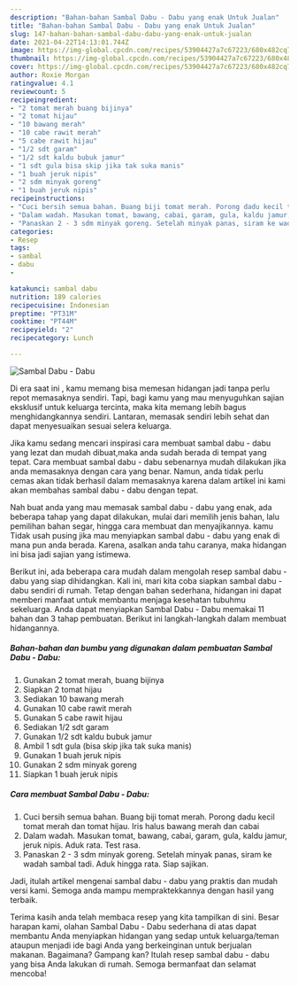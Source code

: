 ```yaml
---
description: "Bahan-bahan Sambal Dabu - Dabu yang enak Untuk Jualan"
title: "Bahan-bahan Sambal Dabu - Dabu yang enak Untuk Jualan"
slug: 147-bahan-bahan-sambal-dabu-dabu-yang-enak-untuk-jualan
date: 2021-04-22T14:13:01.744Z
image: https://img-global.cpcdn.com/recipes/53904427a7c67223/680x482cq70/sambal-dabu-dabu-foto-resep-utama.jpg
thumbnail: https://img-global.cpcdn.com/recipes/53904427a7c67223/680x482cq70/sambal-dabu-dabu-foto-resep-utama.jpg
cover: https://img-global.cpcdn.com/recipes/53904427a7c67223/680x482cq70/sambal-dabu-dabu-foto-resep-utama.jpg
author: Roxie Morgan
ratingvalue: 4.1
reviewcount: 5
recipeingredient:
- "2 tomat merah buang bijinya"
- "2 tomat hijau"
- "10 bawang merah"
- "10 cabe rawit merah"
- "5 cabe rawit hijau"
- "1/2 sdt garam"
- "1/2 sdt kaldu bubuk jamur"
- "1 sdt gula bisa skip jika tak suka manis"
- "1 buah jeruk nipis"
- "2 sdm minyak goreng"
- "1 buah jeruk nipis"
recipeinstructions:
- "Cuci bersih semua bahan. Buang biji tomat merah. Porong dadu kecil tomat merah dan tomat hijau. Iris halus bawang merah dan cabai"
- "Dalam wadah. Masukan tomat, bawang, cabai, garam, gula, kaldu jamur, jeruk nipis. Aduk rata. Test rasa."
- "Panaskan 2 - 3 sdm minyak goreng. Setelah minyak panas, siram ke wadah sambal tadi. Aduk hingga rata. Siap sajikan."
categories:
- Resep
tags:
- sambal
- dabu
- 

katakunci: sambal dabu  
nutrition: 189 calories
recipecuisine: Indonesian
preptime: "PT31M"
cooktime: "PT44M"
recipeyield: "2"
recipecategory: Lunch

---
```



![Sambal Dabu - Dabu](https://img-global.cpcdn.com/recipes/53904427a7c67223/680x482cq70/sambal-dabu-dabu-foto-resep-utama.jpg)

Di era  saat ini , kamu memang bisa memesan hidangan jadi tanpa perlu repot memasaknya sendiri. Tapi, bagi kamu yang mau menyuguhkan sajian eksklusif untuk keluarga tercinta, maka kita memang lebih bagus menghidangkannya sendiri. Lantaran, memasak sendiri lebih sehat dan dapat menyesuaikan sesuai selera keluarga.

Jika kamu sedang mencari inspirasi cara membuat sambal dabu - dabu yang lezat dan mudah dibuat,maka anda sudah berada di tempat yang tepat. Cara membuat sambal dabu - dabu  sebenarnya mudah dilakukan jika anda memasaknya dengan cara yang benar. Namun, anda tidak perlu cemas akan tidak berhasil dalam memasaknya 
karena dalam artikel ini kami akan membahas sambal dabu - dabu dengan tepat.  



Nah buat anda yang mau memasak sambal dabu - dabu yang enak, ada beberapa tahap yang dapat dilakukan, mulai dari memilih jenis bahan, lalu pemilihan bahan segar, hingga cara membuat dan menyajikannya. kamu Tidak usah pusing jika mau menyiapkan sambal dabu - dabu yang enak di mana pun anda berada. Karena, asalkan anda  tahu caranya, maka hidangan ini bisa jadi sajian yang istimewa.

Berikut ini, ada beberapa cara mudah dalam mengolah resep sambal dabu - dabu yang siap dihidangkan. Kali ini, mari kita coba siapkan sambal dabu - dabu sendiri di rumah. Tetap dengan bahan sederhana, hidangan ini dapat memberi manfaat untuk membantu menjaga kesehatan tubuhmu sekeluarga. Anda dapat menyiapkan Sambal Dabu - Dabu memakai 11 bahan dan 3 tahap pembuatan. Berikut ini langkah-langkah dalam membuat hidangannya.

<!--inarticleads1-->

##### Bahan-bahan dan bumbu yang digunakan dalam pembuatan Sambal Dabu - Dabu:

1. Gunakan 2 tomat merah, buang bijinya
1. Siapkan 2 tomat hijau
1. Sediakan 10 bawang merah
1. Gunakan 10 cabe rawit merah
1. Gunakan 5 cabe rawit hijau
1. Sediakan 1/2 sdt garam
1. Gunakan 1/2 sdt kaldu bubuk jamur
1. Ambil 1 sdt gula (bisa skip jika tak suka manis)
1. Gunakan 1 buah jeruk nipis
1. Gunakan 2 sdm minyak goreng
1. Siapkan 1 buah jeruk nipis




<!--inarticleads2-->

##### Cara membuat Sambal Dabu - Dabu:

1. Cuci bersih semua bahan. Buang biji tomat merah. Porong dadu kecil tomat merah dan tomat hijau. Iris halus bawang merah dan cabai
1. Dalam wadah. Masukan tomat, bawang, cabai, garam, gula, kaldu jamur, jeruk nipis. Aduk rata. Test rasa.
1. Panaskan 2 - 3 sdm minyak goreng. Setelah minyak panas, siram ke wadah sambal tadi. Aduk hingga rata. Siap sajikan.




Jadi, itulah artikel mengenai  sambal dabu - dabu  yang praktis dan mudah versi kami. Semoga anda mampu mempraktekkannya dengan hasil yang terbaik. 

Terima kasih anda telah membaca resep yang kita tampilkan di sini. Besar harapan kami, olahan  Sambal Dabu - Dabu sederhana di atas dapat membantu Anda menyiapkan hidangan yang sedap untuk keluarga/teman ataupun menjadi ide bagi Anda yang berkeinginan untuk berjualan makanan. Bagaimana? Gampang kan? Itulah resep sambal dabu - dabu yang bisa Anda lakukan di rumah. Semoga bermanfaat dan selamat mencoba!

